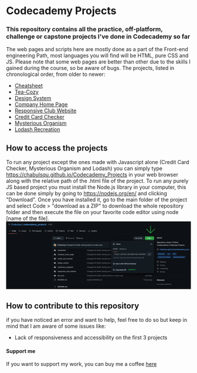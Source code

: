 # Codecademy Projects
### This repository contains all the practice, off-platform, challenge or capstone projects I've done in Codecademy so far

The web pages and scripts here are mostly done as a part of the Front-end engineering Path, most languages you will find will be HTML, pure CSS and JS. Please note that some web pages are better than other due to the skills I gained during the course, so be aware of bugs.
The projects, listed in chronological order, from older to newer:  

- [Cheatsheet](/cheatsheet)
- [Tea-Cozy](/tea_cozy)
- [Design System](/design_system)
- [Company Home Page](/company_home_page)
- [Responsive Club Website](/responsive_club_website)
- [Credit Card Checker](/credit_card_checker)
- [Mysterious Organism](/mysterious_organism)
- [Lodash Recreation](/lodash_recreation/)

## How to access the projects
To run any project except the ones made with Javascript alone (Credit Card Checker, Mysterious Organism and Lodash) you can simply type https://chabulsqu.github.io/Codecademy_Projects in your web browser along with the relative path of the .html file of the project. To run any purely JS based project you must install the Node.js library in your computer, this can be done simply by going to https://nodejs.org/en/ and clicking "Download". Once you have installed it, go to the main folder of the project and select Code > "download as a ZIP" to download the whole repository folder and then execute the file on your favorite code editor using node [name of the file]. 
![The github Code button is located at the top right of the respository](/diagram.png)

## How to contribute to this repository
if you have noticed an error and want to help, feel free to do so but keep in mind that I am aware of some issues like:
- Lack of responsiveness and accessibility on the first 3 projects

#### Support me
If you want to support my work, you can buy me a coffee [here](https://www.buymeacoffee.com/mateof)
